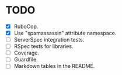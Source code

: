 TODO
====

* [x] RuboCop.
* [x] Use "spamassassin" attribute namespace.
* [ ] ServerSpec integration tests.
* [ ] RSpec tests for libraries.
* [ ] Coverage.
* [ ] Guardfile.
* [ ] Markdown tables in the README.
